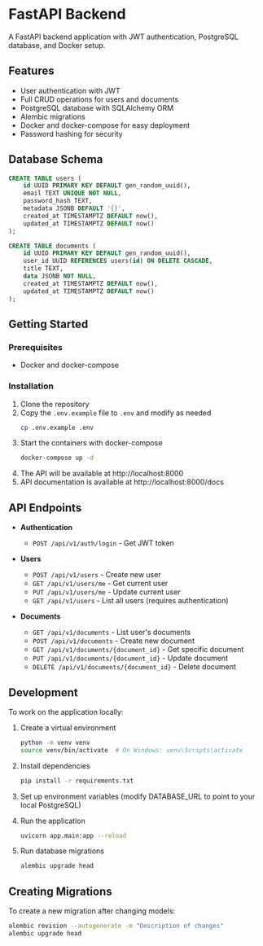 # FastAPI Backend

A FastAPI backend application with JWT authentication, PostgreSQL database, and Docker setup.

## Features

- User authentication with JWT
- Full CRUD operations for users and documents
- PostgreSQL database with SQLAlchemy ORM
- Alembic migrations
- Docker and docker-compose for easy deployment
- Password hashing for security

## Database Schema

```sql
CREATE TABLE users (
    id UUID PRIMARY KEY DEFAULT gen_random_uuid(),
    email TEXT UNIQUE NOT NULL,
    password_hash TEXT,
    metadata JSONB DEFAULT '{}',
    created_at TIMESTAMPTZ DEFAULT now(),
    updated_at TIMESTAMPTZ DEFAULT now()
);

CREATE TABLE documents (
    id UUID PRIMARY KEY DEFAULT gen_random_uuid(),
    user_id UUID REFERENCES users(id) ON DELETE CASCADE,
    title TEXT,
    data JSONB NOT NULL,
    created_at TIMESTAMPTZ DEFAULT now(),
    updated_at TIMESTAMPTZ DEFAULT now()
);
```

## Getting Started

### Prerequisites

- Docker and docker-compose

### Installation

1. Clone the repository
2. Copy the `.env.example` file to `.env` and modify as needed
   ```bash
   cp .env.example .env
   ```
3. Start the containers with docker-compose
   ```bash
   docker-compose up -d
   ```
4. The API will be available at http://localhost:8000
5. API documentation is available at http://localhost:8000/docs

## API Endpoints

- **Authentication**

  - `POST /api/v1/auth/login` - Get JWT token

- **Users**

  - `POST /api/v1/users` - Create new user
  - `GET /api/v1/users/me` - Get current user
  - `PUT /api/v1/users/me` - Update current user
  - `GET /api/v1/users` - List all users (requires authentication)

- **Documents**
  - `GET /api/v1/documents` - List user's documents
  - `POST /api/v1/documents` - Create new document
  - `GET /api/v1/documents/{document_id}` - Get specific document
  - `PUT /api/v1/documents/{document_id}` - Update document
  - `DELETE /api/v1/documents/{document_id}` - Delete document

## Development

To work on the application locally:

1. Create a virtual environment

   ```bash
   python -m venv venv
   source venv/bin/activate  # On Windows: venv\Scripts\activate
   ```

2. Install dependencies

   ```bash
   pip install -r requirements.txt
   ```

3. Set up environment variables (modify DATABASE_URL to point to your local PostgreSQL)

4. Run the application

   ```bash
   uvicorn app.main:app --reload
   ```

5. Run database migrations
   ```bash
   alembic upgrade head
   ```

## Creating Migrations

To create a new migration after changing models:

```bash
alembic revision --autogenerate -m "Description of changes"
alembic upgrade head
```
